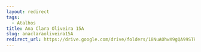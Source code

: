 ```yaml
---
layout: redirect
tags:
  - Atalhos
title: Ana Clara Oliveira 15A
slug: anaclaraoliveira15A
redirect_url: https://drive.google.com/drive/folders/18NuAOhwX9gQA99STRfjFpUSO9jNDIDdI?usp=sharing
---
```


